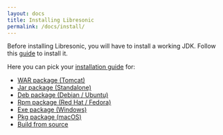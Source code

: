 ```yaml
---
layout: docs
title: Installing Libresonic
permalink: /docs/install/
---
```

Before installing Libresonic, you will have to install a working JDK. Follow this [guide](/docs/install/prerequisites/) to install it.

Here you can pick your [installation guide](/docs/install) for:
- [WAR package (Tomcat)](/docs/install/war)
- [Jar package (Standalone)](/docs/install/jar)
- [Deb package (Debian / Ubuntu)](/docs/install/deb)
- [Rpm package (Red Hat / Fedora)](/docs/install/rpm)
- [Exe package (Windows)](/docs/install/exe)
- [Pkg package (macOS)](/docs/install/pkg)
- [Build from source](/docs/install/source)
